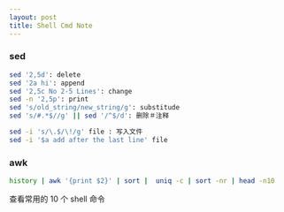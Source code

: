```yaml
---
layout: post
title: Shell Cmd Note
---
```


### sed 

  ```sh
  sed '2,5d': delete
  sed '2a hi': append
  sed '2,5c No 2-5 Lines': change
  sed -n '2,5p': print
  sed 's/old_string/new_string/g': substitude
  sed 's/#.*$//g' || sed '/^$/d': 删除＃注释

  sed -i 's/\.$/\!/g' file : 写入文件
  sed -i '$a add after the last line' file
  ```

### awk

  ```sh
  history | awk '{print $2}' | sort |  uniq -c | sort -nr | head -n10
  ```
  查看常用的 10 个 shell 命令



